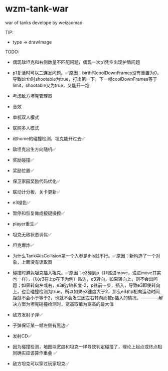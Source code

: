 # wzm-tank-war
war of tanks develope by weizaomao

TIP:

- type -> drawImage

TODO: 

- 偶现敌坦克和右侧数量不匹配问题，偶现一次p1凭空出现护盾问题

- p1复活时可以二连发问题。✅原因：birth时coolDownFrames没有重置为0，导致birth时shootable为true，打出第一下，下一帧coolDownFrames等于limit，shootable又为true，又能开一炮

- 考虑敌方坦克管理器

- 音效

- 单机双人模式

- 联网多人模式

- 和home的碰撞检测，坦克能开过去✅

- 敌坦克出生方向随机✅

- 奖励碰撞✅

- 奖励位置✅

- 保卫家园奖励代码优化✅

- 联动计分板，关卡更新✅

- e3褪色✅

- 暂停和恢复做成按键操控✅

- player重生✅

- 坦克无敌状态调优✅

- 坦克爆炸✅

- 为什么Tank中isCollision第一个入参是this就不行。✅原因：新构造了一个对象，上面没有读取器

- 碰撞时避免坦克插入坦克。✅原因：e3碰到p（非递进move，递进move其实也一样），（以e3在上p在下为例）贴边，e3转向，如果转向上，则不会出问题；如果转向左或右，e3的y轴长度-2，p往前一步，插入，导致e3即使转向上，也会碰撞检测为true。所以如果e3速度大于2，那么e3和p相向运动时间距就不会小于等于2，也就不会发生因左右转向而被p插入的情况。————解决方案为坦克碰撞检测时，宽高取值为宽高的最大值

- 敌方发射子弹✅

- 子弹保证某一帧左侧有黑边✅

- 发射CD✅

- 因为碰撞检测，地图块宽度和坦克一样导致判定碰撞了，理论上起点或终点相同确实应该算作重叠 ✅

- 敌方坦克可以穿过玩家坦克✅
